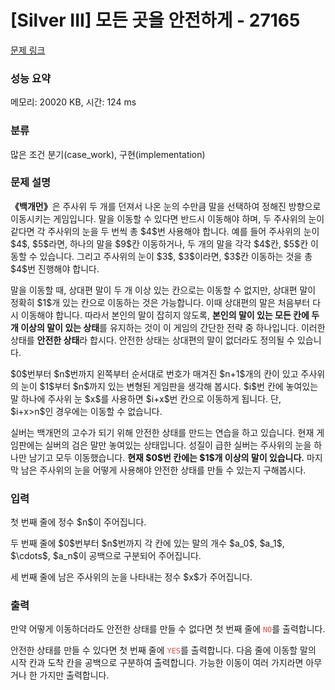 # [Silver III] 모든 곳을 안전하게 - 27165 

[문제 링크](https://www.acmicpc.net/problem/27165) 

### 성능 요약

메모리: 20020 KB, 시간: 124 ms

### 분류

많은 조건 분기(case_work), 구현(implementation)

### 문제 설명

<p><strong>《백개먼》</strong>은 주사위 두 개를 던져서 나온 눈의 수만큼 말을 선택하여 정해진 방향으로 이동시키는 게임입니다. 말을 이동할 수 있다면 반드시 이동해야 하며, 두 주사위의 눈이 같다면 각 주사위의 눈을 두 번씩 총 $4$번 사용해야 합니다. 예를 들어 주사위의 눈이 $4$, $5$라면, 하나의 말을 $9$칸 이동하거나, 두 개의 말을 각각 $4$칸, $5$칸 이동할 수 있습니다. 그리고 주사위의 눈이 $3$, $3$이라면, $3$칸 이동하는 것을 총 $4$번 진행해야 합니다.</p>

<p>말을 이동할 때, 상대편 말이 두 개 이상 있는 칸으로는 이동할 수 없지만, 상대편 말이 정확히 $1$개 있는 칸으로 이동하는 것은 가능합니다. 이때 상대편의 말은 처음부터 다시 이동해야 합니다. 따라서 본인의 말이 잡히지 않도록, <strong>본인의 말이 있는 모든 칸에 두 개 이상의 말이 있는 상태</strong>를 유지하는 것이 이 게임의 간단한 전략 중 하나입니다. 이러한 상태를 <strong>안전한 상태</strong>라 합시다. 안전한 상태는 상대편의 말이 없더라도 정의될 수 있습니다.</p>

<p>$0$번부터 $n$번까지 왼쪽부터 순서대로 번호가 매겨진 $n+1$개의 칸이 있고 주사위의 눈이 $1$부터 $n$까지 있는 변형된 게임판을 생각해 봅시다. $i$번 칸에 놓여있는 말 하나에 주사위 눈 $x$를 사용하면 $i+x$번 칸으로 이동하게 됩니다. 단, $i+x>n$인 경우에는 이동할 수 없습니다.</p>

<p>실버는 백개먼의 고수가 되기 위해 안전한 상태를 만드는 연습을 하고 있습니다. 현재 게임판에는 실버의 검은 말만 놓여있는 상태입니다. 성질이 급한 실버는 주사위의 눈을 하나만 남기고 모두 이동했습니다. <strong>현재 $0$번 칸에는 $1$개 이상의 말이 있습니다.</strong> 마지막 남은 주사위의 눈을 어떻게 사용해야 안전한 상태를 만들 수 있는지 구해봅시다.</p>

### 입력 

 <p>첫 번째 줄에 정수 $n$이 주어집니다.</p>

<p>두 번째 줄에 $0$번부터 $n$번까지 각 칸에 있는 말의 개수 $a_0$, $a_1$, $\cdots$, $a_n$이 공백으로 구분되어 주어집니다.</p>

<p>세 번째 줄에 남은 주사위의 눈을 나타내는 정수 $x$가 주어집니다.</p>

### 출력 

 <p>만약 어떻게 이동하더라도 안전한 상태를 만들 수 없다면 첫 번째 줄에 <span style="color:#e74c3c;"><code>NO</code></span>를 출력합니다.</p>

<p>안전한 상태를 만들 수 있다면 첫 번째 줄에 <span style="color:#e74c3c;"><code>YES</code></span>를 출력합니다. 다음 줄에 이동할 말의 시작 칸과 도착 칸을 공백으로 구분하여 출력합니다. 가능한 이동이 여러 가지라면 아무거나 한 가지만 출력합니다.</p>

